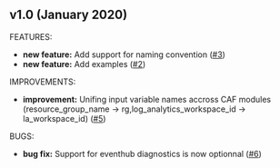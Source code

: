 ## v1.0 (January 2020)

FEATURES: 
* **new feature:**  Add support for naming convention ([#3](https://github.com/aztfmod/terraform-azurerm-caf-container-registry/issues/3))
* **new feature:**  Add examples ([#2](https://github.com/aztfmod/terraform-azurerm-caf-container-registry/issues/2))

IMPROVEMENTS:
* **improvement:**  Unifing input variable names accross CAF modules (resource_group_name -> rg,log_analytics_workspace_id -> la_workspace_id) ([#5](https://github.com/aztfmod/terraform-azurerm-caf-container-registry/issues/5))

BUGS:
* **bug fix:** Support for eventhub diagnostics is now optionnal ([#6](https://github.com/aztfmod/terraform-azurerm-caf-container-registry/issues/6)) 